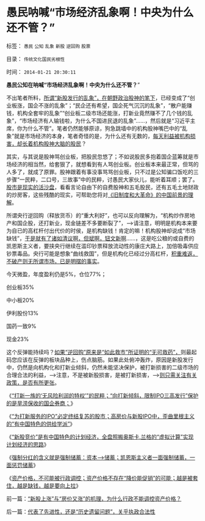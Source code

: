 # 愚民呐喊“市场经济乱象啊！中央为什么还不管？”

标签： `愚民` `公知` `乱象` `新股` `逆回购` `股票` 

目录： `传统文化国民劣根性`

时间： `2014-01-21 20:30:11`

**愚民公知在呐喊“市场经济乱象啊！中央为什么还不管？**”

不出笔者所料，[所谓“新股发行的乱象”，在朝野政治股神的笔下](../../../2014/1/20/谢百三等同志的误区，及股市的一些前景.md)，已经变成了“创业板涨，国企不涨的乱象”；“民企还有希望，国企死气沉沉的乱象”，“散户能赚钱，机构全套牢的乱象”“创业板二级市场还能涨，打新业竟然赚不了几个钱的乱象”，“市场经济有人输钱啦，为什么不国进民退的乱象”……，然后就是“习近平主席，你为什么不管”。笔者仍然能够原谅，狗急跳墙中的机构股神嘴巴中的“乱象”就是市场经济的本身，笔者奇怪的是，为什么还有无数的，[每天利益被机构损害，却长着机构股神大脑的股民](../../../2013/4/17/凯恩斯主义偷换的内需，强制分红的愚暴贱民.md)？

其实，与其说是股神骂创业板，把股民忽悠了；不如说股民多抱着国企蓝筹就是市场经济的相当然，给套狠了，就想看到有人骂创业板。创业板本来最正常，但骂的人多了，就成了原罪。股神跟着有事没事骂骂创业板，只不过是公知骗口饭吃的三步骤“一民粹，二口号，三故事”中的民粹，讨愚民大家伙儿，能听着耳顺；罢了。[股市是现实的活沙盘](../../../2012/5/13/世界上根本不存在真正被忽悠的粉丝.md)，看看言论自由下的自费股神和五毛股民，还有五毛土地财政的炒房客，这些残酷的现实，可帮助您将对[《旧制度和大革命》的中国前景的理解](../../../2013/2/2/《旧制度和大革命》，米塞斯，戈尔巴乔夫和薄熙来.md)。

所谓央行逆回购（释放货币）的“重大利好”，也可以反向理解为，“机构炒作房地产和国企股，还打新业，现金链差不多要断裂了”，——>请注意，明明是机构本来要为自已的高杠杆付出代价的时侯，是机构缺钱！肯定的嘛！机构股神却说成“市场缺钱”，[于是就有了诸如清议啊，但斌啊，钮文新啊](../../../2014/1/18/凯恩斯主义的庄托，如清议，钮文新，但斌等股神；.md)……，这是吃公粮的或自费的凯恩斯主义者，要挟央行继续在滥印钞票释放流动性的康庄大路上，加倍吸毒供应钞票毒品。央行可能是想象“曲线救国”，但是机构化已经过分高杠杆，[积重难返，不破产则无所谓市场，已是明摆的事实](../../../2014/1/20/凯恩斯主义的财富分配，市盈率和分红能力.md)。

今天微盈，年度盈利仍是5%，仓位77%；

创业板35%

中小板20%

伊利股份13%

国药一致9%

现金23%

这个反弹能持续吗？[如果“逆回购”原来是“如此救市”所证明的“无可救药”，](../../../2013/12/24/凯恩斯主义的“毒瘾定理”，“钱荒”与通货膨胀并存.md)则最起码您应该在反弹的板块品种上，伤点脑筋。如果此处俯冲轰炸，原因是新股发行中，仍然是向机构化和打新业倾斜，仍然未能坚决保护，被打新损害的二级市场的合理合法的利益，——>注意，不是被新股损害，是被打新损害，——>[则只需关注有关政策，是否有所更张](../../../2014/1/14/证监会和散户都应好好反思，打新业股神和机构的恶毒忽悠.md)。

《[“打新一族的‘无风险利润的特权’”的民粹；“向打新倾斜，限制IPO三高发行”保护的是旱涝保收的国企券商；](../../../2013/12/2/IPO不是利空，限制新股高价承销，才是利空.md)》

《[“为打新服务的IPO”必定终结复苏的股市；高房价与新股IPO中，歪曲里根主义的“有中国特色的供给学派”](../../../2013/12/2/被中国专家歪曲的里根主义，有中国特色的供给学派.md)》

《[“新股竞价”是有中国特色的计划经济，全盘照搬奥斯卡.兰格的“虚拟计算”实现计划经济的思路](../../../2014/1/14/破坏系统完整性的沙漏,打新者炒新形成的“系统沙漏”.md)》

《[强制分红的含义就是强制储蓄：资本——>储蓄；凯恩斯主义者一面强制储蓄，一面惩罚储蓄](../../../2014/1/20/凯恩斯主义的财富分配，市盈率和分红能力.md)》

《[资产价格，不可能被行政调控；资产价格不存在“降价能促销”的可能；越是被套住，越是缺钱，越是要向上拉](../../../2014/1/21/“新股上涨”与“房价又涨”的机理，为什么行政不能调控资产价格？.md)》



前一篇：[“新股上涨”与“房价又涨”的机理，为什么行政不能调控资产价格？](../../../2014/1/21/“新股上涨”与“房价又涨”的机理，为什么行政不能调控资产价格？.md)

后一篇：[代表了先进性，还是“历史遗留问题”，关乎执政合法性](../../../2014/1/22/代表了先进性，还是“历史遗留问题”，关乎执政合法性.md)